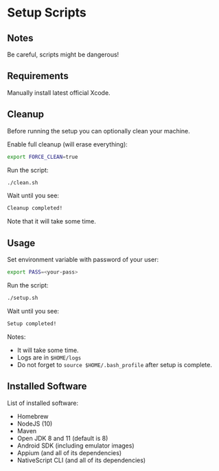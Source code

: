 # Setup Scripts

## Notes

Be careful, scripts might be dangerous!

## Requirements

Manually install latest official Xcode.

## Cleanup

Before running the setup you can optionally clean your machine.

Enable full cleanup (will erase everything):
```bash
export FORCE_CLEAN=true
```

Run the script:
```bash
./clean.sh
```

Wait until you see:
```bash
Cleanup completed!
```
Note that it will take some time.

## Usage

Set environment variable with password of your user:
```bash
export PASS=<your-pass>
```

Run the script:
```bash
./setup.sh
```

Wait until you see:
```bash
Setup completed!
```

Notes:
- It will take some time.
- Logs are in `$HOME/logs`
- Do not forget to `source $HOME/.bash_profile` after setup is complete.

## Installed Software

List of installed software:

- Homebrew
- NodeJS (10)
- Maven 
- Open JDK 8 and 11 (default is 8)
- Android SDK (including emulator images)
- Appium (and all of its dependencies)
- NativeScript CLI (and all of its dependencies)
